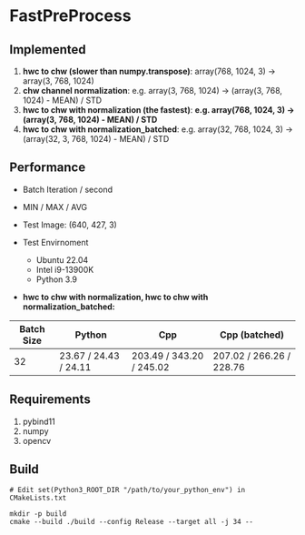 # FastPreProcess

## Implemented

1. **hwc to chw (slower than numpy.transpose)**: array(768, 1024, 3) -> array(3, 768, 1024)
2. **chw channel normalization**: e.g. array(3, 768, 1024) -> (array(3, 768, 1024) - MEAN) / STD
3. **hwc to chw with normalization (the fastest)**: **e.g. array(768, 1024, 3) -> (array(3, 768, 1024) - MEAN) / STD**
3. **hwc to chw with normalization_batched**: e.g. array(32, 768, 1024, 3) -> (array(32, 3, 768, 1024) - MEAN) / STD

## Performance

- Batch Iteration / second
- MIN / MAX / AVG
- Test Image: (640, 427, 3)
- Test Envirnoment
    - Ubuntu 22.04
    - Intel i9-13900K
    - Python 3.9


- **hwc to chw with normalization, hwc to chw with normalization_batched:**

|      Batch Size    |        Python       |          Cpp           |      Cpp (batched)     | 
|--------------------|---------------------|------------------------|------------------------|
|         32         | 23.67 / 24.43 / 24.11 | 203.49 / 343.20 / 245.02 | 207.02 / 266.26 / 228.76 |


## Requirements

1. pybind11
2. numpy
3. opencv



## Build

```
# Edit set(Python3_ROOT_DIR "/path/to/your_python_env") in CMakeLists.txt

mkdir -p build
cmake --build ./build --config Release --target all -j 34 --
```